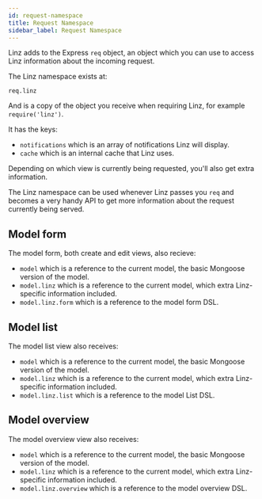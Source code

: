 ```yaml
---
id: request-namespace
title: Request Namespace
sidebar_label: Request Namespace
---
```


Linz adds to the Express `req` object, an object which you can use to access Linz information about the incoming request.

The Linz namespace exists at:

```
req.linz
```

And is a copy of the object you receive when requiring Linz, for example `require('linz')`.

It has the keys:

-   `notifications` which is an array of notifications Linz will display.
-   `cache` which is an internal cache that Linz uses.

Depending on which view is currently being requested, you'll also get extra information.

The Linz namespace can be used whenever Linz passes you `req` and becomes a very handy API to get more information about the request currently being served.

## Model form

The model form, both create and edit views, also recieve:

-   `model` which is a reference to the current model, the basic Mongoose version of the model.
-   `model.linz` which is a reference to the current model, which extra Linz-specific information included.
-   `model.linz.form` which is a reference to the model form DSL.

## Model list

The model list view also receives:

-   `model` which is a reference to the current model, the basic Mongoose version of the model.
-   `model.linz` which is a reference to the current model, which extra Linz-specific information included.
-   `model.linz.list` which is a reference to the model List DSL.

## Model overview

The model overview view also receives:

-   `model` which is a reference to the current model, the basic Mongoose version of the model.
-   `model.linz` which is a reference to the current model, which extra Linz-specific information included.
-   `model.linz.overview` which is a reference to the model overview DSL.
